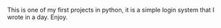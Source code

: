 This is one of my first projects in python, it is a simple login system that I wrote in a day. Enjoy.
